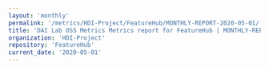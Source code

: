 ```yaml
---
layout: 'monthly'
permalink: '/metrics/HDI-Project/FeatureHub/MONTHLY-REPORT-2020-05-01/'
title: 'DAI Lab OSS Metrics Metrics report for FeatureHub | MONTHLY-REPORT-2020-05-01'
organization: 'HDI-Project'
repository: 'FeatureHub'
current_date: '2020-05-01'
---
```

